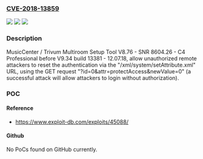 ### [CVE-2018-13859](https://cve.mitre.org/cgi-bin/cvename.cgi?name=CVE-2018-13859)
![](https://img.shields.io/static/v1?label=Product&message=n%2Fa&color=blue)
![](https://img.shields.io/static/v1?label=Version&message=n%2Fa&color=blue)
![](https://img.shields.io/static/v1?label=Vulnerability&message=n%2Fa&color=brighgreen)

### Description

MusicCenter / Trivum Multiroom Setup Tool V8.76 - SNR 8604.26 - C4 Professional before V9.34 build 13381 - 12.07.18, allow unauthorized remote attackers to reset the authentication via the "/xml/system/setAttribute.xml" URL, using the GET request "?id=0&attr=protectAccess&newValue=0" (a successful attack will allow attackers to login without authorization).

### POC

#### Reference
- https://www.exploit-db.com/exploits/45088/

#### Github
No PoCs found on GitHub currently.

